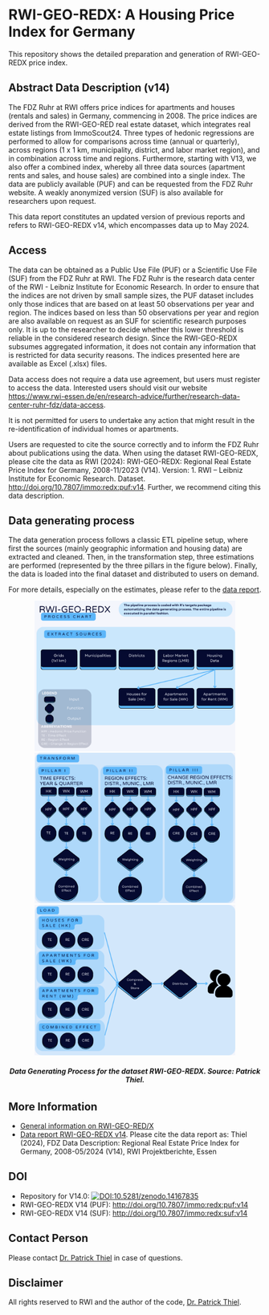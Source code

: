 # RWI-GEO-REDX: A Housing Price Index for Germany

This repository shows the detailed preparation and generation of RWI-GEO-REDX price index.

## Abstract Data Description (v14)

The FDZ Ruhr at RWI offers price indices for apartments and houses (rentals and sales) in Germany, commencing in 2008. The price indices are derived from the RWI-GEO-RED real estate dataset, which integrates real estate listings from ImmoScout24. Three types of hedonic regressions are performed to allow for comparisons across time (annual or quarterly), across regions (1 x 1 km, municipality, district, and labor market region), and in combination across time and regions. Furthermore, starting with V13, we also offer a combined index, whereby all three data sources (apartment rents and sales, and house sales) are combined into a single index. The data are publicly available (PUF) and can be requested from the FDZ Ruhr website. A weakly anonymized version (SUF) is also available for researchers upon request.

This data report constitutes an updated version of previous reports and refers to RWI-GEO-REDX v14, which encompasses data up to May 2024.

## Access

The data can be obtained as a Public Use File (PUF) or a Scientific Use File (SUF) from the FDZ Ruhr at RWI. The FDZ Ruhr is the research data center of the RWI - Leibniz Institute for Economic Research. In order to ensure that the indices are not driven by small sample sizes, the PUF dataset includes only those indices that are based on at least 50 observations per year and region. The indices based on less than 50 observations per year and region are also available on request as an SUF for scientific research purposes only. It is up to the researcher to decide whether this lower threshold is reliable in the considered research design. Since the RWI-GEO-REDX subsumes aggregated information, it does not contain any information that is restricted for data security reasons. The indices presented here are available as Excel (.xlsx) files.

Data access does not require a data use agreement, but users must register to access the data. Interested users should visit our website https://www.rwi-essen.de/en/research-advice/further/research-data-center-ruhr-fdz/data-access.

It is not permitted for users to undertake any action that might result in the re-identification of individual homes or apartments.

Users are requested to cite the source correctly and to inform the FDZ Ruhr about publications using the data. When using the dataset RWI-GEO-REDX, please cite the data as RWI (2024): RWI-GEO-REDX: Regional Real Estate Price Index for Germany, 2008-11/2023 (V14). Version: 1. RWI – Leibniz Institute for Economic Research. Dataset. http://doi.org/10.7807/immo:redx:puf:v14. Further, we recommend citing this data description.

## Data generating process

The data generation process follows a classic ETL pipeline setup, where first the sources (mainly geographic information and housing data) are extracted and cleaned. Then, in the transformation step, three estimations are performed (represented by the three pillars in the figure below). Finally, the data is loaded into the final dataset and distributed to users on demand.

For more details, especially on the estimates, please refer to the [data report](https://www.rwi-essen.de/fileadmin/user_upload/RWI/FDZ/Datenbeschreibung-REDX-v13.pdf).

<div style="text-align: center;">
    <img src="output/process_picture_extract.png" alt="Extract" width="400"/> 
</div>

<div style="text-align: center;">
    <img src="output/process_picture_transform.png" alt="Transform" width="400"/> 
</div>

<div style="text-align: center;">
    <img src="output/process_picture_load.png" alt="Load" width="400"/> 
</div>
<h6 style="text-align: center;"><strong>Data Generating Process for the dataset RWI-GEO-REDX. Source: Patrick Thiel.</strong></h6>

## More Information

- [General information on RWI-GEO-RED/X](https://www.rwi-essen.de/en/research-advice/further/research-data-center-ruhr-fdz/data-sets/rwi-geo-red/x-real-estate-data-and-price-indices)
- [Data report RWI-GEO-REDX v14](https://www.rwi-essen.de/fileadmin/user_upload/RWI/FDZ/Datenbeschreibung-REDX-v14.pdf). Please cite the data report as: Thiel (2024), FDZ Data Description: Regional Real Estate Price Index for Germany, 2008-05/2024 (V14), RWI Projektberichte, Essen

## DOI
- Repository for V14.0: [![DOI:10.5281/zenodo.14167835](http://img.shields.io/badge/DOI-10.5281/zenodo.14167835-048BC0.svg)](https://zenodo.org/account/settings/github/repository/PThie/RWI-GEO-REDX)
- RWI-GEO-REDX V14 (PUF): http://doi.org/10.7807/immo:redx:puf:v14
- RWI-GEO-REDX V14 (SUF): http://doi.org/10.7807/immo:redx:suf:v14

## Contact Person

Please contact [Dr. Patrick Thiel](https://www.rwi-essen.de/rwi/team/person/patrick-thiel) in case of questions.

## Disclaimer

All rights reserved to RWI and the author of the code, [Dr. Patrick Thiel](https://www.rwi-essen.de/rwi/team/person/patrick-thiel).
